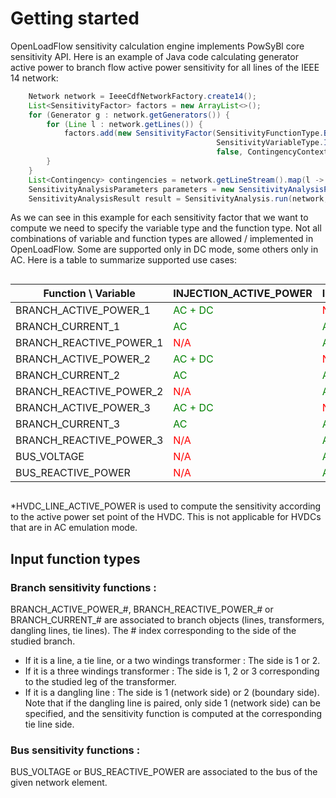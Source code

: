 # Getting started

OpenLoadFlow sensitivity calculation engine implements PowSyBl core sensitivity API. 
Here is an example of Java code calculating generator active power to branch flow active power sensitivity for all lines 
of the IEEE 14 network:

```java
    Network network = IeeeCdfNetworkFactory.create14();
    List<SensitivityFactor> factors = new ArrayList<>();
    for (Generator g : network.getGenerators()) {
        for (Line l : network.getLines()) {
            factors.add(new SensitivityFactor(SensitivityFunctionType.BRANCH_ACTIVE_POWER_1, l.getId(),
                                              SensitivityVariableType.INJECTION_ACTIVE_POWER, g.getId(), 
                                              false, ContingencyContext.all()));
        }
    }
    List<Contingency> contingencies = network.getLineStream().map(l -> Contingency.line(l.getId())).collect(Collectors.toList());
    SensitivityAnalysisParameters parameters = new SensitivityAnalysisParameters();
    SensitivityAnalysisResult result = SensitivityAnalysis.run(network, factors, contingencies, parameters);
```

As we can see in this example for each sensitivity factor that we want to compute we need to specify the variable type
and the function type. Not all combinations of variable and function types are allowed / implemented in OpenLoadFlow. 
Some are supported only in DC mode, some others only in AC.
Here is a table to summarize supported use cases:

<div style="font-size: 0.6em; width: 100%; overflow-x: auto;">

| Function \ Variable     | INJECTION_ACTIVE_POWER                   | INJECTION_REACTIVE_POWER            | TRANSFORMER_PHASE                        | BUS_TARGET_VOLTAGE                  | HVDC_LINE_ACTIVE_POWER*                  | TRANSFORMER_PHASE_1                      | TRANSFORMER_PHASE_2                      | TRANSFORMER_PHASE_3                      |
|-------------------------|------------------------------------------|-------------------------------------|------------------------------------------|-------------------------------------|------------------------------------------|------------------------------------------|------------------------------------------|------------------------------------------|
| BRANCH_ACTIVE_POWER_1   | <span style="color:green">AC + DC</span> | <span style="color:red">N/A</span>  | <span style="color:green">AC + DC</span> | <span style="color:red">N/A</span>  | <span style="color:green">AC + DC</span> | <span style="color:green">AC + DC</span> | <span style="color:green">AC + DC</span> | <span style="color:green">AC + DC</span> |
| BRANCH_CURRENT_1        | <span style="color:green">AC</span>      | <span style="color:green">AC</span> | <span style="color:green">AC</span>      | <span style="color:green">AC</span> | <span style="color:green">AC</span>      | <span style="color:green">AC</span>      | <span style="color:green">AC</span>      | <span style="color:green">AC</span>      |
| BRANCH_REACTIVE_POWER_1 | <span style="color:red">N/A</span>       | <span style="color:green">AC</span> | <span style="color:red">N/A</span>       | <span style="color:green">AC</span> | <span style="color:red">N/A</span>       | <span style="color:red">N/A</span>       | <span style="color:red">N/A</span>       | <span style="color:red">N/A</span>       |
| BRANCH_ACTIVE_POWER_2   | <span style="color:green">AC + DC</span> | <span style="color:red">N/A</span>  | <span style="color:green">AC + DC</span> | <span style="color:red">N/A</span>  | <span style="color:green">AC + DC</span> | <span style="color:green">AC + DC</span> | <span style="color:green">AC + DC</span> | <span style="color:green">AC + DC</span> |
| BRANCH_CURRENT_2        | <span style="color:green">AC</span>      | <span style="color:green">AC</span> | <span style="color:green">AC</span>      | <span style="color:green">AC</span> | <span style="color:green">AC</span>      | <span style="color:green">AC</span>      | <span style="color:green">AC</span>      | <span style="color:green">AC</span>      |
| BRANCH_REACTIVE_POWER_2 | <span style="color:red">N/A</span>       | <span style="color:green">AC</span> | <span style="color:red">N/A</span>       | <span style="color:green">AC</span> | <span style="color:red">N/A</span>       | <span style="color:red">N/A</span>       | <span style="color:red">N/A</span>       | <span style="color:red">N/A</span>       |
| BRANCH_ACTIVE_POWER_3   | <span style="color:green">AC + DC</span> | <span style="color:red">N/A</span>  | <span style="color:green">AC + DC</span> | <span style="color:red">N/A</span>  | <span style="color:green">AC + DC</span> | <span style="color:green">AC + DC</span> | <span style="color:green">AC + DC</span> | <span style="color:green">AC + DC</span> |
| BRANCH_CURRENT_3        | <span style="color:green">AC</span>      | <span style="color:green">AC</span> | <span style="color:green">AC</span>      | <span style="color:green">AC</span> | <span style="color:green">AC</span>      | <span style="color:green">AC</span>      | <span style="color:green">AC</span>      | <span style="color:green">AC</span>      |
| BRANCH_REACTIVE_POWER_3 | <span style="color:red">N/A</span>       | <span style="color:green">AC</span> | <span style="color:red">N/A</span>       | <span style="color:green">AC</span> | <span style="color:red">N/A</span>       | <span style="color:red">N/A</span>       | <span style="color:red">N/A</span>       | <span style="color:red">N/A</span>       |
| BUS_VOLTAGE             | <span style="color:red">N/A</span>       | <span style="color:green">AC</span> | <span style="color:red">N/A</span>       | <span style="color:green">AC</span> | <span style="color:red">N/A</span>       | <span style="color:red">N/A</span>       | <span style="color:red">N/A</span>       | <span style="color:red">N/A</span>       |
| BUS_REACTIVE_POWER      | <span style="color:red">N/A</span>       | <span style="color:green">AC</span> | <span style="color:red">N/A</span>       | <span style="color:green">AC</span> | <span style="color:red">N/A</span>       | <span style="color:red">N/A</span>       | <span style="color:red">N/A</span>       | <span style="color:red">N/A</span>       |

</div>

*HVDC_LINE_ACTIVE_POWER is used to compute the sensitivity according to the active power set point of the HVDC. This is not applicable for HVDCs that are in AC emulation mode.

## Input function types

### Branch sensitivity functions : 
BRANCH_ACTIVE_POWER_#, BRANCH_REACTIVE_POWER_# or BRANCH_CURRENT_# are associated to branch objects (lines, transformers, dangling lines, tie lines). The # index corresponding to the side of the studied branch. 
- If it is a line, a tie line, or a two windings transformer : The side is 1 or 2.
- If it is a three windings transformer : The side is 1, 2 or 3 corresponding to the studied leg of the transformer.
- If it is a dangling line : The side is 1 (network side) or 2 (boundary side). Note that if the dangling line is paired, only side 1 (network side) can be specified, and the sensitivity function is computed at the corresponding tie line side.

### Bus sensitivity functions :
BUS_VOLTAGE or BUS_REACTIVE_POWER are associated to the bus of the given network element.


